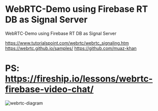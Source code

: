 # WebRTC-Demo using Firebase RT DB as Signal Server
WebRTC-Demo using Firebase RT DB as Signal Server

https://www.tutorialspoint.com/webrtc/webrtc_signaling.htm
https://webrtc.github.io/samples/
https://github.com/muaz-khan

# PS: https://fireship.io/lessons/webrtc-firebase-video-chat/

![webrtc-diagram](https://github.com/susnitdgp/WebRTC-Demo-Firebase/assets/12462782/02ca7264-ec3d-4269-be97-627ad82f80e7)


